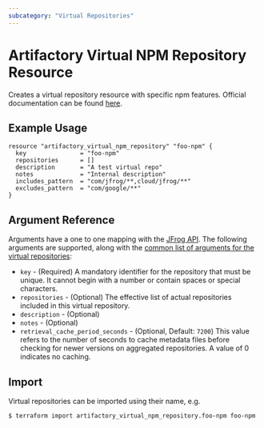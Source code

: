 ```yaml
---
subcategory: "Virtual Repositories"
---
```

# Artifactory Virtual NPM Repository Resource

Creates a virtual repository resource with specific npm features.
Official documentation can be found [here](https://www.jfrog.com/confluence/display/JFROG/npm+Registry#npmRegistry-VirtualnpmRegistry).

## Example Usage

```hcl
resource "artifactory_virtual_npm_repository" "foo-npm" {
  key               = "foo-npm"
  repositories      = []
  description       = "A test virtual repo"
  notes             = "Internal description"
  includes_pattern  = "com/jfrog/**,cloud/jfrog/**"
  excludes_pattern  = "com/google/**"
}
```

## Argument Reference

Arguments have a one to one mapping with the [JFrog API](https://www.jfrog.com/confluence/display/RTF/Repository+Configuration+JSON). 
The following arguments are supported, along with the [common list of arguments for the virtual repositories](virtual.md):

* `key` - (Required) A mandatory identifier for the repository that must be unique. It cannot begin with a number or
  contain spaces or special characters.
* `repositories` - (Optional) The effective list of actual repositories included in this virtual repository.
* `description` - (Optional)
* `notes` - (Optional)
* `retrieval_cache_period_seconds` - (Optional, Default: `7200`) This value refers to the number of seconds to cache metadata files before checking for newer versions on aggregated repositories. A value of 0 indicates no caching.

## Import

Virtual repositories can be imported using their name, e.g.

```
$ terraform import artifactory_virtual_npm_repository.foo-npm foo-npm
```
